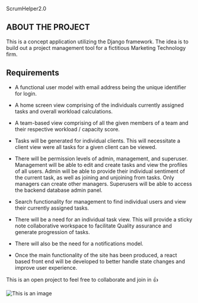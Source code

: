 ScrumHelper2.0 
## ABOUT THE PROJECT
This is a concept application utilizing the Django framework. The idea is to build out a project management tool for a fictitious Marketing Technology firm. 
## Requirements


* A functional user model with email address being the unique identifier for login.

* A home screen view comprising of the individuals currently assigned tasks and overall workload calculations.

* A team-based view comprising of all the given members of a team and their respective workload / capacity score.

* Tasks will be generated for individual clients. This will necessitate a client view were all tasks for a given client can be viewed.

* There will be permission levels of admin, management, and superuser.  Management will be able to edit and create tasks and view the profiles of all users. Admin will be able to provide their individual sentiment of the current task, as well as joining and unjoining from tasks. Only managers can create other managers. Superusers will be able to access the backend database admin panel.

* Search functionality for management to find individual users and view their currently assigned tasks.

* There will be a need for an individual task view. This will provide a sticky note collaborative workspace to facilitate Quality assurance and generate progression of tasks.

* There will also be the need for a notifications model.

* Once the main functionality of the site has been produced, a react based front end will be developed to better handle state changes and improve user experience.


 This is an open project to feel free to collaborate and join in 👍

 ![This is an image](../blob/master/readMeImg.jpg)